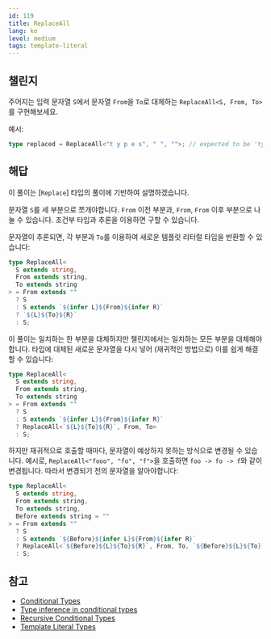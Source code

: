 ```yaml
---
id: 119
title: ReplaceAll
lang: ko
level: medium
tags: template-literal
---
```


## 챌린지

주어지는 입력 문자열 `S`에서 문자열 `From`을 `To`로 대체하는 `ReplaceAll<S, From, To>`를 구현해보세요.

예시:

```ts
type replaced = ReplaceAll<"t y p e s", " ", "">; // expected to be 'types'
```

## 해답

이 풀이는 [`Replace`] 타입의 풀이에 기반하여 설명하겠습니다.

문자열 `S`를 세 부분으로 쪼개야합니다.
`From` 이전 부분과, `From`, `From` 이후 부분으로 나눌 수 있습니다.
조건부 타입과 추론을 이용하면 구할 수 있습니다.

문자열이 추론되면, 각 부분과 `To`를 이용하여 새로운 템플릿 리터럴 타입을 반환할 수 있습니다:

```ts
type ReplaceAll<
  S extends string,
  From extends string,
  To extends string
> = From extends ""
  ? S
  : S extends `${infer L}${From}${infer R}`
  ? `${L}${To}${R}`
  : S;
```

이 풀이는 일치하는 한 부분을 대체하지만 챌린지에서는 일치하는 모든 부분을 대체해야 합니다.
타입에 대체된 새로운 문자열을 다시 넣어 (재귀적인 방법으로) 이를 쉽게 해결할 수 있습니다:

```ts
type ReplaceAll<
  S extends string,
  From extends string,
  To extends string
> = From extends ""
  ? S
  : S extends `${infer L}${From}${infer R}`
  ? ReplaceAll<`${L}${To}${R}`, From, To>
  : S;
```

하지만 재귀적으로 호출할 때마다, 문자열이 예상하지 못하는 방식으로 변경될 수 있습니다.
예시로, `ReplaceAll<"fooo", "fo", "f">`을 호출하면 `foo -> fo -> f`와 같이 변경됩니다.
따라서 변경되기 전의 문자열을 알아야합니다:

```typescript
type ReplaceAll<
  S extends string,
  From extends string,
  To extends string,
  Before extends string = ""
> = From extends ""
  ? S
  : S extends `${Before}${infer L}${From}${infer R}`
  ? ReplaceAll<`${Before}${L}${To}${R}`, From, To, `${Before}${L}${To}`>
  : S;
```

## 참고

- [Conditional Types](https://www.typescriptlang.org/docs/handbook/2/conditional-types.html)
- [Type inference in conditional types](https://www.typescriptlang.org/docs/handbook/2/conditional-types.html#inferring-within-conditional-types)
- [Recursive Conditional Types](https://www.typescriptlang.org/docs/handbook/release-notes/typescript-4-1.html#recursive-conditional-types)
- [Template Literal Types](https://www.typescriptlang.org/docs/handbook/release-notes/typescript-4-1.html#template-literal-types)
